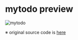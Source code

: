 # mytodo preview
![mytodo](https://res.cloudinary.com/silverbirder/image/upload/v1565665781/webcomponents/mytodo.gif)

※ original source code is [here](https://github.com/shprink/web-components-todo)